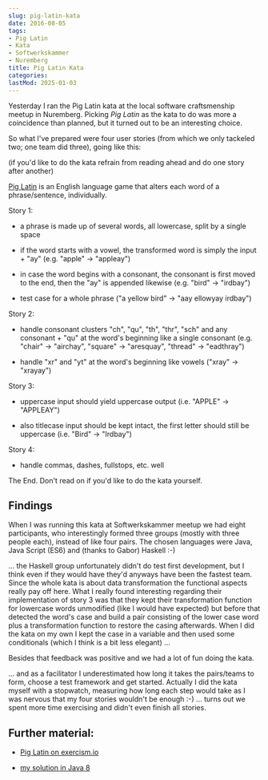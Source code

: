 ```yaml
---
slug: pig-latin-kata
date: 2016-08-05
tags:
- Pig Latin
- Kata
- Softwerkskammer
- Nuremberg
title: Pig Latin Kata
categories:
lastMod: 2025-01-03
---
```

Yesterday I ran the Pig Latin kata at the local software craftsmenship meetup in Nuremberg. Picking *Pig Latin* as the kata to do was more a coincidence than planned, but it turned out to be an interesting choice.

So what I've prepared were four user stories (from which we only tackeled two; one team did three), going like this:

(if you'd like to do the kata refrain from reading ahead and do one story after another)

[Pig Latin](https://en.wikipedia.org/wiki/Pig_Latin) is an English language game that alters each word of a phrase/sentence, individually.

Story 1:

  + a phrase is made up of several words, all lowercase, split by a single space

  + if the word starts with a vowel, the transformed word is simply the input + "ay" (e.g. "apple" -> "appleay")

  + in case the word begins with a consonant, the consonant is first moved to the end, then the "ay" is appended likewise (e.g. "bird" -> "irdbay")

  + test case for a whole phrase ("a yellow bird" -> "aay ellowyay irdbay")

Story 2:

  + handle consonant clusters "ch", "qu", "th", "thr", "sch" and any consonant + "qu" at the word's beginning like a single consonant (e.g. "chair" -> "airchay", "square" -> "aresquay", "thread" -> "eadthray")

  + handle "xr" and "yt" at the word's beginning like vowels ("xray" -> "xrayay")

Story 3:

  + uppercase input should yield uppercase output (i.e. "APPLE" -> "APPLEAY")

  + also titlecase input should be kept intact, the first letter should still be uppercase (i.e. "Bird" -> "Irdbay")

Story 4:

  + handle commas, dashes, fullstops, etc. well

The End. Don't read on if you'd like to do the kata yourself.

## Findings

When I was running this kata at Softwerkskammer meetup we had eight participants, who interestingly formed three groups (mostly with three people each), instead of like four pairs. The chosen languages were Java, Java Script (ES6) and (thanks to Gabor) Haskell :-)

... the Haskell group unfortunately didn't do test first development, but I think even if they would have they'd anyways have been the fastest team. Since the whole kata is about data transformation the functional aspects really pay off here. What I really found interesting regarding their implementation of story 3 was that they kept their transformation function for lowercase words unmodified (like I would have expected) but before that detected the word's case and build a pair consisting of the lower case word plus a transformation function to restore the casing afterwards. When I did the kata on my own I kept the case in a variable and then used some conditionals (which I think is a bit less elegant) ...

Besides that feedback was positive and we had a lot of fun doing the kata.

... and as a facilitator I underestimated how long it takes the pairs/teams to form, choose a test framework and get started. Actually I did the kata myself with a stopwatch, measuring how long each step would take as I was nervous that my four stories wouldn't be enough :-) ... turns out we spent more time exercising and didn't even finish all stories.

## Further material:

  + [Pig Latin on exercism.io](http://exercism.io/exercises/java/pig-latin/readme)

  + [my solution in Java 8](http://exercism.io/submissions/8ea580c14b54490c96456bb786846add)
